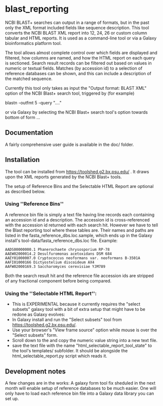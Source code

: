 # blast_reporting
NCBI BLAST+ searches can output in a range of formats, but in the past only the XML format included fields like sequence description. This tool converts the NCBI BLAST XML report into 12, 24, 26 or custom column tabular and HTML reports.  It is used as a command-line tool or via a Galaxy bioinformatics platform tool.

The tool allows almost complete control over which fields are displayed and filtered, how columns are named, and how the HTML report on each query is sectioned.  Search result records can be filtered out based on values in numeric or textual fields.  Matches (by accession id) to a selection of reference databases can be shown, and this can include a description of the matched sequence.

Currently this tool only takes as input the "Output format: BLAST XML" option of the NCBI Blast+ search tool, triggered by (for example)

blastn -outfmt 5 -query "...."

or via Galaxy by selecting the NCBI Blast+ search tool's option towards bottom of form ...

## Documentation
A fairly comprehensive user guide is available in the doc/ folder.

## Installation
The tool can be installed from https://toolshed.g2.bx.psu.edu/ .  It draws upon the XML reports generated by the NCBI Blast+ tools.

The setup of Reference Bins and the Selectable HTML Report are optional as described below.

### Using ''Reference Bins''
A reference bin file is simply a text file having line records each containing an accession id and a description.  The accession id is cross-referenced with the accession id returned with each search hit.  However we have to tell the Blast reporting tool where these tables are.  Their names and paths are listed in the fasta_reference_dbs.loc.sample, which ends up in the Galaxy install's tool-data/fasta_reference_dbs.loc file.
Example:

```
AADS00000000.1 Phanerochaete chrysosporium RP-78
AAEW02000014.2 Desulfuromonas acetoxidans DSM 684
AAEY01000007.0 Cryptococcus neoformans var. neoformans B-3501A
AAFI01000166 Dictyostelium discoideum AX4
AAFW02000169.3 Saccharomyces cerevisiae YJM789
```

Both the search result hit and the reference file accession ids are stripped of any fractional component before being compared. 

### Using the ''Selectable HTML Report'':
 - This is EXPERIMENTAL because it currently requires the "select subsets" galaxy tool with a bit of extra setup that might have to be redone as Galaxy evolves:
 - In Galaxy install and run the "Select subsets" tool from https://toolshed.g2.bx.psu.edu/.
 - Use your browser's "View frame source" option while mouse is over the "Select subsets" form.
 - Scroll down to the <input type="hidden" name="tool_state" value="..."> and copy the numeric value string into a new text file.
 - save the text file with the name "html_selectable_report_tool_state" to the tool's templates/ subfolder.  It should be alongside the html_selectable_report.py script which reads it.

## Development notes
A few changes are in the works: A galaxy form tool fix sheduled in the next month will enable setup of reference databases to be much easier.  One will only have to load each reference bin file into a Galaxy data library you can set up.

